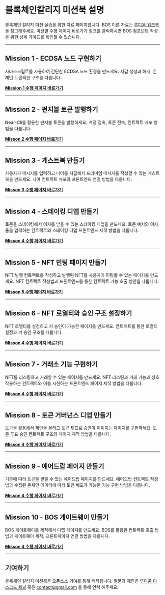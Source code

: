 # 블록체인칼리지 미션북 설명
 블록체인 칼리지 미션 실습을 위한 자료 페이지입니다. BOS 이론 자료는 [루디움 워크북](https://blockchain-college.ludium.world/forums/Q0HQUD5QL/threads/T3DPI8ZC4)을 참고해주세요. 미션별 수행 페이지 바로가기 링크를 클릭하시면 BOS 컴포넌트 작성을 위한 상세 가이드를 확인할 수 있습니다.

---
## Mission 1 - ECDSA 노드 구현하기
자바스크립트를 사용하여 간단한 ECDSA 노드 환경을 만드세요. 지갑 생성과 해시, 온체인 트랜잭션 구조를 다룹니다.

[**Mission 1 수행 페이지 바로가기**](https://github.com/LudiumAgwn/BCN-Mission1)

---
## Mission 2 - 펀지블 토큰 발행하기
Near-Cli를 활용한 펀지블 토큰을 발행하세요. 계정 접속, 토큰 전속, 컨트랙트 배포 방법을 다룹니다.

[**Misson 2 수행 페이지 바로가기**](https://github.com/LudiumAgwn/BCN-Mission2)

---
## MIssion 3 - 게스트북 만들기
사용자가 메시지를 입력하고 니어를 지급해서 프리미엄 메시지를 작성할 수 있는 게스트북을 만드세요. 니어 컨트랙트 배포와 프론트엔드 연결 방법을 다룹니다. 

[**Misson 3 수행 페이지 바로가기**](https://github.com/LudiumAgwn/BCN-Mission3)

---
## Mission 4 - 스테이킹 디앱 만들기

토큰을 스테이킹해서 이자를 받을 수 있는 스테이킹 디앱을 만드세요. 토큰 예치와 이자율을 입력하는 컨트랙트와 스테이킹 디앱 프론트엔드 제작 방법을 다룹니다. 

[**Misson 4 수행 페이지 바로가기**](https://github.com/LudiumAgwn/BCN-Mission4)

---
## Mission 5 - NFT 민팅 페이지 만들기

NFT 발행 컨트랙트를 작성하고 발행된 NFT를 사용자가 민팅할 수 있는 페이지를 만드세요. NFT 컨트랙트 작성법과 프론트엔드를 통한 컨트랙트 기능 호출 방안을 다룹니다.

[**Misson 5 수행 페이지 바로가기**](https://github.com/LudiumAgwn/BCN-Mission5)

---
## Mission 6 - NFT 로열티와 승인 구조 설정하기

NFT 로열티를 설정하고 키 승인이 가능한 페이지를 만드세요. 컨트랙트를 통한 로열티 설정과 키 승인 구조를 다룹니다.

[**Misson 4 수행 페이지 바로가기**](https://github.com/LudiumAgwn/BCN-Mission6)

---
## Mission 7 - 거래소 기능 구현하기

NFT를 리스팅하고 거래할 수 있는 페이지를 만드세요. NFT 리스팅과 거래 기능과 상호 작용하는 컨트랙트와 이를 시현하는 프론트엔드 페이지 제작 방법을 다룹니다.

[**Misson 4 수행 페이지 바로가기**](https://github.com/LudiumAgwn/BCN-Mission7)

--- 
## Mission 8 - 토큰 거버넌스 디앱 만들기

토큰을 활용해서 제안을 올리고 토큰 투표로 승인이 이뤄지는 페이지를 구현하세요. 토큰 투표 승인 컨트랙트 구조와 페이지 제작 방법을 다룹니다.

[**Misson 4 수행 페이지 바로가기**](https://github.com/LudiumAgwn/BCN-Mission8)

---
## Mission 9 - 에어드랍 페이지 만들기

기준에 따라 토큰을 받을 수 있는 에어드랍 페이지를 만드세요. 에어드랍 컨트랙트 작성법과 수집된 온체인 데이터에 따라 토큰 배포가 가능한 기능 구현 방법을 다룹니다.

[**Misson 4 수행 페이지 바로가기**](https://github.com/LudiumAgwn/BCN-Mission9)

---
## Mission 10 - BOS 게이트웨이 만들기

BOS 게이트웨이를 제작해서 디앱 페이지를 만드세요. BOS를 활용한 컨트랙트 호출 방법과 게이트웨이 제작, 프론트페이지 연결 방법을 다룹니다.

[**Misson 4 수행 페이지 바로가기**](https://github.com/LudiumAgwn/BCN-Mission10)

---
## 기여하기
블록체인 칼리지 미션북은 오픈소스 기여를 통해 제작됩니다. 질문과 제안은 [루디움 디스코드 채널](https://discord.com/invite/c8Snswayuw) 혹은 contact@gmail.com 을 통해 연락 해주세요. 